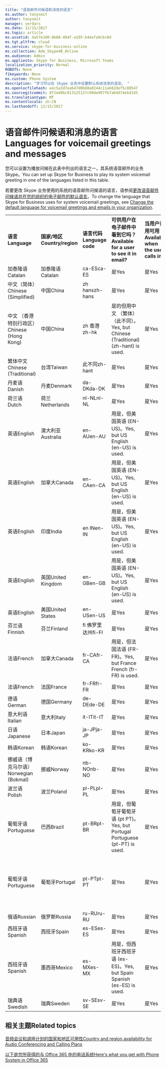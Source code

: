```yaml
---
title: "语音邮件问候语和消息的语言"
ms.author: tonysmit
author: tonysmit
manager: serdars
ms.date: 12/15/2017
ms.topic: article
ms.assetid: 4a57e3d0-8b08-494f-a195-b44afa9cbc0d
ms.tgt.pltfrm: cloud
ms.service: skype-for-business-online
ms.collection: Adm_Skype4B_Online
ms.audience: Admin
ms.appliesto: Skype for Business, Microsoft Teams
localization_priority: Normal
ROBOTS: None
f1keywords: None
ms.custom: Phone System
description: "学习可以在 Skype 业务中设置默认系统消息的语言。 "
ms.openlocfilehash: eec5a3d7ea647d0b88a0244c11a682def5c80547
ms.sourcegitcommit: 8f2e49bc813125137c90de997fb7a6dd74e6d1d5
ms.translationtype: MT
ms.contentlocale: zh-CN
ms.lasthandoff: 12/15/2017
---
```

# <a name="languages-for-voicemail-greetings-and-messages"></a><span data-ttu-id="efaa9-103">语音邮件问候语和消息的语言</span><span class="sxs-lookup"><span data-stu-id="efaa9-103">Languages for voicemail greetings and messages</span></span>

<span data-ttu-id="efaa9-104">您可以设置为播放问候在此表中列出的语言之一，其系统语音邮件的业务 Skype。</span><span class="sxs-lookup"><span data-stu-id="efaa9-104">You can set up Skype for Business to play its system voicemail greeting in one of the languages listed in this table.</span></span>
  
<span data-ttu-id="efaa9-105">若要更改 Skype 业务使用的系统的语音邮件问候语的语言，请参阅[更改语音邮件问候语并在您的组织的电子邮件的默认语言](change-the-default-language-for-greetings-and-emails.md)。</span><span class="sxs-lookup"><span data-stu-id="efaa9-105">To change the language that Skype for Business uses for system voicemail greetings, see [Change the default language for voicemail greetings and emails in your organization](change-the-default-language-for-greetings-and-emails.md).</span></span>
  
|||||||
|:-----|:-----|:-----|:-----|:-----|:-----|
|<span data-ttu-id="efaa9-106">**语言**</span><span class="sxs-lookup"><span data-stu-id="efaa9-106">**Language**</span></span> <br/> |<span data-ttu-id="efaa9-107">**国家/地区**</span><span class="sxs-lookup"><span data-stu-id="efaa9-107">**Country/region**</span></span> <br/> |<span data-ttu-id="efaa9-108">**语言代码**</span><span class="sxs-lookup"><span data-stu-id="efaa9-108">**Language code**</span></span> <br/> |<span data-ttu-id="efaa9-109">**可供用户在电子邮件中看到它吗？**</span><span class="sxs-lookup"><span data-stu-id="efaa9-109">**Available for a user to see it in email?**</span></span> <br/> |<span data-ttu-id="efaa9-110">**当用户调用可用？**</span><span class="sxs-lookup"><span data-stu-id="efaa9-110">**Available when the user calls in?**</span></span> <br/> |<span data-ttu-id="efaa9-111">**抄写可用？**</span><span class="sxs-lookup"><span data-stu-id="efaa9-111">**Transcription available?**</span></span> <br/> |
|<span data-ttu-id="efaa9-112">加泰隆语</span><span class="sxs-lookup"><span data-stu-id="efaa9-112">Catalan</span></span>  <br/> |<span data-ttu-id="efaa9-113">加泰隆语</span><span class="sxs-lookup"><span data-stu-id="efaa9-113">Catalan</span></span>  <br/> |<span data-ttu-id="efaa9-114">ca-ES</span><span class="sxs-lookup"><span data-stu-id="efaa9-114">ca-ES</span></span>  <br/> |<span data-ttu-id="efaa9-115">是</span><span class="sxs-lookup"><span data-stu-id="efaa9-115">Yes</span></span>  <br/> |<span data-ttu-id="efaa9-116">是</span><span class="sxs-lookup"><span data-stu-id="efaa9-116">Yes</span></span>  <br/> |<span data-ttu-id="efaa9-117">否</span><span class="sxs-lookup"><span data-stu-id="efaa9-117">No</span></span>  <br/> |
|<span data-ttu-id="efaa9-118">中文（简体）</span><span class="sxs-lookup"><span data-stu-id="efaa9-118">Chinese (Simplified)</span></span>  <br/> |<span data-ttu-id="efaa9-119">中国</span><span class="sxs-lookup"><span data-stu-id="efaa9-119">China</span></span>  <br/> |<span data-ttu-id="efaa9-120">zh hans</span><span class="sxs-lookup"><span data-stu-id="efaa9-120">zh-hans</span></span>  <br/> |<span data-ttu-id="efaa9-121">是</span><span class="sxs-lookup"><span data-stu-id="efaa9-121">Yes</span></span>  <br/> |<span data-ttu-id="efaa9-122">是</span><span class="sxs-lookup"><span data-stu-id="efaa9-122">Yes</span></span>  <br/> |<span data-ttu-id="efaa9-123">是</span><span class="sxs-lookup"><span data-stu-id="efaa9-123">Yes</span></span>  <br/> |
|<span data-ttu-id="efaa9-124">中文 （香港特别行政区）</span><span class="sxs-lookup"><span data-stu-id="efaa9-124">Chinese (Hong Kong)</span></span>  <br/> |<span data-ttu-id="efaa9-125">中国</span><span class="sxs-lookup"><span data-stu-id="efaa9-125">China</span></span>  <br/> |<span data-ttu-id="efaa9-126">zh 香港</span><span class="sxs-lookup"><span data-stu-id="efaa9-126">zh-hk</span></span>  <br/> |<span data-ttu-id="efaa9-127">是的但用中文 （繁体） （此不同）。</span><span class="sxs-lookup"><span data-stu-id="efaa9-127">Yes, but Chinese (Traditional) (zh-hant) is used.</span></span>  <br/> | <span data-ttu-id="efaa9-128">是</span><span class="sxs-lookup"><span data-stu-id="efaa9-128">Yes</span></span> <br/> |<span data-ttu-id="efaa9-129">是的但用中文 （繁体） （此不同）。</span><span class="sxs-lookup"><span data-stu-id="efaa9-129">Yes, but Chinese (Traditional) (zh-hant) is used.</span></span>  <br/> |
|<span data-ttu-id="efaa9-130">繁体中文</span><span class="sxs-lookup"><span data-stu-id="efaa9-130">Chinese (Traditional)</span></span>  <br/> |<span data-ttu-id="efaa9-131">台湾</span><span class="sxs-lookup"><span data-stu-id="efaa9-131">Taiwan</span></span>  <br/> |<span data-ttu-id="efaa9-132">此不同</span><span class="sxs-lookup"><span data-stu-id="efaa9-132">zh-hant</span></span>  <br/> |<span data-ttu-id="efaa9-133">是</span><span class="sxs-lookup"><span data-stu-id="efaa9-133">Yes</span></span>  <br/> |<span data-ttu-id="efaa9-134">是</span><span class="sxs-lookup"><span data-stu-id="efaa9-134">Yes</span></span>  <br/> |<span data-ttu-id="efaa9-135">否</span><span class="sxs-lookup"><span data-stu-id="efaa9-135">No</span></span>  <br/> |
|<span data-ttu-id="efaa9-136">丹麦语</span><span class="sxs-lookup"><span data-stu-id="efaa9-136">Danish</span></span>  <br/> |<span data-ttu-id="efaa9-137">丹麦</span><span class="sxs-lookup"><span data-stu-id="efaa9-137">Denmark</span></span>  <br/> |<span data-ttu-id="efaa9-138">da-DK</span><span class="sxs-lookup"><span data-stu-id="efaa9-138">da-DK</span></span>  <br/> |<span data-ttu-id="efaa9-139">是</span><span class="sxs-lookup"><span data-stu-id="efaa9-139">Yes</span></span>  <br/> |<span data-ttu-id="efaa9-140">是</span><span class="sxs-lookup"><span data-stu-id="efaa9-140">Yes</span></span>  <br/> |<span data-ttu-id="efaa9-141">否</span><span class="sxs-lookup"><span data-stu-id="efaa9-141">No</span></span>  <br/> |
|<span data-ttu-id="efaa9-142">荷兰语</span><span class="sxs-lookup"><span data-stu-id="efaa9-142">Dutch</span></span>  <br/> |<span data-ttu-id="efaa9-143">荷兰</span><span class="sxs-lookup"><span data-stu-id="efaa9-143">Netherlands</span></span>  <br/> |<span data-ttu-id="efaa9-144">nl-NL</span><span class="sxs-lookup"><span data-stu-id="efaa9-144">nl-NL</span></span>  <br/> |<span data-ttu-id="efaa9-145">是</span><span class="sxs-lookup"><span data-stu-id="efaa9-145">Yes</span></span>  <br/> |<span data-ttu-id="efaa9-146">是</span><span class="sxs-lookup"><span data-stu-id="efaa9-146">Yes</span></span>  <br/> |<span data-ttu-id="efaa9-147">否</span><span class="sxs-lookup"><span data-stu-id="efaa9-147">No</span></span>  <br/> |
|<span data-ttu-id="efaa9-148">英语</span><span class="sxs-lookup"><span data-stu-id="efaa9-148">English</span></span>  <br/> |<span data-ttu-id="efaa9-149">澳大利亚</span><span class="sxs-lookup"><span data-stu-id="efaa9-149">Australia</span></span>  <br/> |<span data-ttu-id="efaa9-150">en-AU</span><span class="sxs-lookup"><span data-stu-id="efaa9-150">en-AU</span></span>  <br/> |<span data-ttu-id="efaa9-151">用是，但美国英语 (EN-US)。</span><span class="sxs-lookup"><span data-stu-id="efaa9-151">Yes, but US English (en-US) is used.</span></span>  <br/> |<span data-ttu-id="efaa9-152">是</span><span class="sxs-lookup"><span data-stu-id="efaa9-152">Yes</span></span>  <br/> |<span data-ttu-id="efaa9-153">用是，但美国英语 (EN-US)。</span><span class="sxs-lookup"><span data-stu-id="efaa9-153">Yes, but US English (en-US) is used.</span></span>  <br/> |
|<span data-ttu-id="efaa9-154">英语</span><span class="sxs-lookup"><span data-stu-id="efaa9-154">English</span></span>  <br/> |<span data-ttu-id="efaa9-155">加拿大</span><span class="sxs-lookup"><span data-stu-id="efaa9-155">Canada</span></span>  <br/> |<span data-ttu-id="efaa9-156">en-CA</span><span class="sxs-lookup"><span data-stu-id="efaa9-156">en-CA</span></span>  <br/> |<span data-ttu-id="efaa9-157">用是，但美国英语 (EN-US)。</span><span class="sxs-lookup"><span data-stu-id="efaa9-157">Yes, but US English (en-US) is used.</span></span>  <br/> |<span data-ttu-id="efaa9-158">是</span><span class="sxs-lookup"><span data-stu-id="efaa9-158">Yes</span></span>  <br/> |<span data-ttu-id="efaa9-159">用是，但美国英语 (EN-US)。</span><span class="sxs-lookup"><span data-stu-id="efaa9-159">Yes, but US English (en-US) is used.</span></span>  <br/> |
|<span data-ttu-id="efaa9-160">英语</span><span class="sxs-lookup"><span data-stu-id="efaa9-160">English</span></span>  <br/> |<span data-ttu-id="efaa9-161">印度</span><span class="sxs-lookup"><span data-stu-id="efaa9-161">India</span></span>  <br/> |<span data-ttu-id="efaa9-162">en IN</span><span class="sxs-lookup"><span data-stu-id="efaa9-162">en-IN</span></span>  <br/> |<span data-ttu-id="efaa9-163">用是，但美国英语 (EN-US)。</span><span class="sxs-lookup"><span data-stu-id="efaa9-163">Yes, but US English (en-US) is used.</span></span>  <br/> |<span data-ttu-id="efaa9-164">是</span><span class="sxs-lookup"><span data-stu-id="efaa9-164">Yes</span></span>  <br/> |<span data-ttu-id="efaa9-165">用是，但美国英语 (EN-US)。</span><span class="sxs-lookup"><span data-stu-id="efaa9-165">Yes, but US English (en-US) is used.</span></span>  <br/> |
|<span data-ttu-id="efaa9-166">英语</span><span class="sxs-lookup"><span data-stu-id="efaa9-166">English</span></span>  <br/> |<span data-ttu-id="efaa9-167">英国</span><span class="sxs-lookup"><span data-stu-id="efaa9-167">United Kingdom</span></span>  <br/> |<span data-ttu-id="efaa9-168">en-GB</span><span class="sxs-lookup"><span data-stu-id="efaa9-168">en-GB</span></span>  <br/> |<span data-ttu-id="efaa9-169">用是，但美国英语 (EN-US)。</span><span class="sxs-lookup"><span data-stu-id="efaa9-169">Yes, but US English (en-US) is used.</span></span>  <br/> |<span data-ttu-id="efaa9-170">是</span><span class="sxs-lookup"><span data-stu-id="efaa9-170">Yes</span></span>  <br/> |<span data-ttu-id="efaa9-171">用是，但美国英语 (EN-US)。</span><span class="sxs-lookup"><span data-stu-id="efaa9-171">Yes, but US English (en-US) is used.</span></span>  <br/> |
|<span data-ttu-id="efaa9-172">英语</span><span class="sxs-lookup"><span data-stu-id="efaa9-172">English</span></span>  <br/> |<span data-ttu-id="efaa9-173">美国</span><span class="sxs-lookup"><span data-stu-id="efaa9-173">United States</span></span>  <br/> |<span data-ttu-id="efaa9-174">en-US</span><span class="sxs-lookup"><span data-stu-id="efaa9-174">en-US</span></span>  <br/> |<span data-ttu-id="efaa9-175">是</span><span class="sxs-lookup"><span data-stu-id="efaa9-175">Yes</span></span>  <br/> |<span data-ttu-id="efaa9-176">是</span><span class="sxs-lookup"><span data-stu-id="efaa9-176">Yes</span></span>  <br/> |<span data-ttu-id="efaa9-177">是</span><span class="sxs-lookup"><span data-stu-id="efaa9-177">Yes</span></span>  <br/> |
|<span data-ttu-id="efaa9-178">芬兰语</span><span class="sxs-lookup"><span data-stu-id="efaa9-178">Finnish</span></span>  <br/> |<span data-ttu-id="efaa9-179">芬兰</span><span class="sxs-lookup"><span data-stu-id="efaa9-179">Finland</span></span>  <br/> |<span data-ttu-id="efaa9-180">fi 佛罗里达州</span><span class="sxs-lookup"><span data-stu-id="efaa9-180">fi-Fl</span></span>  <br/> |<span data-ttu-id="efaa9-181">是</span><span class="sxs-lookup"><span data-stu-id="efaa9-181">Yes</span></span>  <br/> |<span data-ttu-id="efaa9-182">是</span><span class="sxs-lookup"><span data-stu-id="efaa9-182">Yes</span></span>  <br/> |<span data-ttu-id="efaa9-183">否</span><span class="sxs-lookup"><span data-stu-id="efaa9-183">No</span></span>  <br/> |
|<span data-ttu-id="efaa9-184">法语</span><span class="sxs-lookup"><span data-stu-id="efaa9-184">French</span></span>  <br/> |<span data-ttu-id="efaa9-185">加拿大</span><span class="sxs-lookup"><span data-stu-id="efaa9-185">Canada</span></span>  <br/> |<span data-ttu-id="efaa9-186">fr-CA</span><span class="sxs-lookup"><span data-stu-id="efaa9-186">fr-CA</span></span>  <br/> |<span data-ttu-id="efaa9-187">用是，但法国法语 (FR-FR)。</span><span class="sxs-lookup"><span data-stu-id="efaa9-187">Yes, but France French (fr-FR) is used.</span></span>  <br/> |<span data-ttu-id="efaa9-188">是</span><span class="sxs-lookup"><span data-stu-id="efaa9-188">Yes</span></span>  <br/> |<span data-ttu-id="efaa9-189">用是，但法国法语 (FR-FR)。</span><span class="sxs-lookup"><span data-stu-id="efaa9-189">Yes, but France French (fr-FR) is used.</span></span>  <br/> |
|<span data-ttu-id="efaa9-190">法语</span><span class="sxs-lookup"><span data-stu-id="efaa9-190">French</span></span>  <br/> |<span data-ttu-id="efaa9-191">法国</span><span class="sxs-lookup"><span data-stu-id="efaa9-191">France</span></span>  <br/> |<span data-ttu-id="efaa9-192">fr-FR</span><span class="sxs-lookup"><span data-stu-id="efaa9-192">fr-FR</span></span>  <br/> |<span data-ttu-id="efaa9-193">是</span><span class="sxs-lookup"><span data-stu-id="efaa9-193">Yes</span></span>  <br/> |<span data-ttu-id="efaa9-194">是</span><span class="sxs-lookup"><span data-stu-id="efaa9-194">Yes</span></span>  <br/> |<span data-ttu-id="efaa9-195">是</span><span class="sxs-lookup"><span data-stu-id="efaa9-195">Yes</span></span>  <br/> |
|<span data-ttu-id="efaa9-196">德语</span><span class="sxs-lookup"><span data-stu-id="efaa9-196">German</span></span>  <br/> |<span data-ttu-id="efaa9-197">德国</span><span class="sxs-lookup"><span data-stu-id="efaa9-197">Germany</span></span>  <br/> |<span data-ttu-id="efaa9-198">de-DE</span><span class="sxs-lookup"><span data-stu-id="efaa9-198">de-DE</span></span>  <br/> |<span data-ttu-id="efaa9-199">是</span><span class="sxs-lookup"><span data-stu-id="efaa9-199">Yes</span></span>  <br/> |<span data-ttu-id="efaa9-200">是</span><span class="sxs-lookup"><span data-stu-id="efaa9-200">Yes</span></span>  <br/> |<span data-ttu-id="efaa9-201">是</span><span class="sxs-lookup"><span data-stu-id="efaa9-201">Yes</span></span>  <br/> |
|<span data-ttu-id="efaa9-202">意大利语</span><span class="sxs-lookup"><span data-stu-id="efaa9-202">Italian</span></span>  <br/> |<span data-ttu-id="efaa9-203">意大利</span><span class="sxs-lookup"><span data-stu-id="efaa9-203">Italy</span></span>  <br/> |<span data-ttu-id="efaa9-204">it-IT</span><span class="sxs-lookup"><span data-stu-id="efaa9-204">it-IT</span></span>  <br/> |<span data-ttu-id="efaa9-205">是</span><span class="sxs-lookup"><span data-stu-id="efaa9-205">Yes</span></span>  <br/> |<span data-ttu-id="efaa9-206">是</span><span class="sxs-lookup"><span data-stu-id="efaa9-206">Yes</span></span>  <br/> |<span data-ttu-id="efaa9-207">是</span><span class="sxs-lookup"><span data-stu-id="efaa9-207">Yes</span></span>  <br/> |
|<span data-ttu-id="efaa9-208">日语</span><span class="sxs-lookup"><span data-stu-id="efaa9-208">Japanese</span></span>  <br/> |<span data-ttu-id="efaa9-209">日本</span><span class="sxs-lookup"><span data-stu-id="efaa9-209">Japan</span></span>  <br/> |<span data-ttu-id="efaa9-210">ja-JP</span><span class="sxs-lookup"><span data-stu-id="efaa9-210">ja-JP</span></span>  <br/> |<span data-ttu-id="efaa9-211">是</span><span class="sxs-lookup"><span data-stu-id="efaa9-211">Yes</span></span>  <br/> |<span data-ttu-id="efaa9-212">是</span><span class="sxs-lookup"><span data-stu-id="efaa9-212">Yes</span></span>  <br/> |<span data-ttu-id="efaa9-213">否</span><span class="sxs-lookup"><span data-stu-id="efaa9-213">No</span></span>  <br/> |
|<span data-ttu-id="efaa9-214">韩语</span><span class="sxs-lookup"><span data-stu-id="efaa9-214">Korean</span></span>  <br/> |<span data-ttu-id="efaa9-215">韩语</span><span class="sxs-lookup"><span data-stu-id="efaa9-215">Korean</span></span>  <br/> |<span data-ttu-id="efaa9-216">ko-KR</span><span class="sxs-lookup"><span data-stu-id="efaa9-216">ko-KR</span></span>  <br/> |<span data-ttu-id="efaa9-217">是</span><span class="sxs-lookup"><span data-stu-id="efaa9-217">Yes</span></span>  <br/> |<span data-ttu-id="efaa9-218">是</span><span class="sxs-lookup"><span data-stu-id="efaa9-218">Yes</span></span>  <br/> |<span data-ttu-id="efaa9-219">否</span><span class="sxs-lookup"><span data-stu-id="efaa9-219">No</span></span>  <br/> |
|<span data-ttu-id="efaa9-220">挪威语（博克马尔语）</span><span class="sxs-lookup"><span data-stu-id="efaa9-220">Norwegian (Bokmal)</span></span>  <br/> |<span data-ttu-id="efaa9-221">挪威</span><span class="sxs-lookup"><span data-stu-id="efaa9-221">Norway</span></span>  <br/> |<span data-ttu-id="efaa9-222">nb-NO</span><span class="sxs-lookup"><span data-stu-id="efaa9-222">nb-NO</span></span>  <br/> |<span data-ttu-id="efaa9-223">是</span><span class="sxs-lookup"><span data-stu-id="efaa9-223">Yes</span></span>  <br/> |<span data-ttu-id="efaa9-224">是</span><span class="sxs-lookup"><span data-stu-id="efaa9-224">Yes</span></span>  <br/> |<span data-ttu-id="efaa9-225">否</span><span class="sxs-lookup"><span data-stu-id="efaa9-225">No</span></span>  <br/> |
|<span data-ttu-id="efaa9-226">波兰语</span><span class="sxs-lookup"><span data-stu-id="efaa9-226">Polish</span></span>  <br/> |<span data-ttu-id="efaa9-227">波兰</span><span class="sxs-lookup"><span data-stu-id="efaa9-227">Poland</span></span>  <br/> |<span data-ttu-id="efaa9-228">pl-PL</span><span class="sxs-lookup"><span data-stu-id="efaa9-228">pl-PL</span></span>  <br/> |<span data-ttu-id="efaa9-229">是</span><span class="sxs-lookup"><span data-stu-id="efaa9-229">Yes</span></span>  <br/> | <span data-ttu-id="efaa9-230">是</span><span class="sxs-lookup"><span data-stu-id="efaa9-230">Yes</span></span> <br/> |<span data-ttu-id="efaa9-231">否</span><span class="sxs-lookup"><span data-stu-id="efaa9-231">No</span></span>  <br/> |
|<span data-ttu-id="efaa9-232">葡萄牙语</span><span class="sxs-lookup"><span data-stu-id="efaa9-232">Portuguese</span></span>  <br/> |<span data-ttu-id="efaa9-233">巴西</span><span class="sxs-lookup"><span data-stu-id="efaa9-233">Brazil</span></span>  <br/> |<span data-ttu-id="efaa9-234">pt-BR</span><span class="sxs-lookup"><span data-stu-id="efaa9-234">pt-BR</span></span>  <br/> |<span data-ttu-id="efaa9-235">用是，但葡萄牙葡萄牙语 (pt PT)。</span><span class="sxs-lookup"><span data-stu-id="efaa9-235">Yes, but Portugal Portuguese (pt-PT) is used.</span></span>  <br/> |<span data-ttu-id="efaa9-236">是</span><span class="sxs-lookup"><span data-stu-id="efaa9-236">Yes</span></span>  <br/> |<span data-ttu-id="efaa9-237">是</span><span class="sxs-lookup"><span data-stu-id="efaa9-237">Yes</span></span>  <br/> |
|<span data-ttu-id="efaa9-238">葡萄牙语</span><span class="sxs-lookup"><span data-stu-id="efaa9-238">Portuguese</span></span>  <br/> |<span data-ttu-id="efaa9-239">葡萄牙</span><span class="sxs-lookup"><span data-stu-id="efaa9-239">Portugal</span></span>  <br/> |<span data-ttu-id="efaa9-240">pt-PT</span><span class="sxs-lookup"><span data-stu-id="efaa9-240">pt-PT</span></span>  <br/> |<span data-ttu-id="efaa9-241">是</span><span class="sxs-lookup"><span data-stu-id="efaa9-241">Yes</span></span>  <br/> |<span data-ttu-id="efaa9-242">是</span><span class="sxs-lookup"><span data-stu-id="efaa9-242">Yes</span></span>  <br/> |<span data-ttu-id="efaa9-243">是的但巴西葡萄牙语 (pt BR) 使用。</span><span class="sxs-lookup"><span data-stu-id="efaa9-243">Yes, but Brazil Portuguese (pt-BR) is used.</span></span>  <br/> |
|<span data-ttu-id="efaa9-244">俄语</span><span class="sxs-lookup"><span data-stu-id="efaa9-244">Russian</span></span>  <br/> |<span data-ttu-id="efaa9-245">俄罗斯</span><span class="sxs-lookup"><span data-stu-id="efaa9-245">Russia</span></span>  <br/> |<span data-ttu-id="efaa9-246">ru-RU</span><span class="sxs-lookup"><span data-stu-id="efaa9-246">ru-RU</span></span>  <br/> |<span data-ttu-id="efaa9-247">是</span><span class="sxs-lookup"><span data-stu-id="efaa9-247">Yes</span></span>  <br/> |<span data-ttu-id="efaa9-248">是</span><span class="sxs-lookup"><span data-stu-id="efaa9-248">Yes</span></span>  <br/> |<span data-ttu-id="efaa9-249">否</span><span class="sxs-lookup"><span data-stu-id="efaa9-249">No</span></span>  <br/> |
|<span data-ttu-id="efaa9-250">西班牙语</span><span class="sxs-lookup"><span data-stu-id="efaa9-250">Spanish</span></span>  <br/> |<span data-ttu-id="efaa9-251">西班牙</span><span class="sxs-lookup"><span data-stu-id="efaa9-251">Spain</span></span>  <br/> |<span data-ttu-id="efaa9-252">es-ES</span><span class="sxs-lookup"><span data-stu-id="efaa9-252">es-ES</span></span>  <br/> |<span data-ttu-id="efaa9-253">是</span><span class="sxs-lookup"><span data-stu-id="efaa9-253">Yes</span></span>  <br/> |<span data-ttu-id="efaa9-254">是</span><span class="sxs-lookup"><span data-stu-id="efaa9-254">Yes</span></span>  <br/> |<span data-ttu-id="efaa9-255">是</span><span class="sxs-lookup"><span data-stu-id="efaa9-255">Yes</span></span>  <br/> |
|<span data-ttu-id="efaa9-256">西班牙语</span><span class="sxs-lookup"><span data-stu-id="efaa9-256">Spanish</span></span>  <br/> |<span data-ttu-id="efaa9-257">墨西哥</span><span class="sxs-lookup"><span data-stu-id="efaa9-257">Mexico</span></span>  <br/> |<span data-ttu-id="efaa9-258">es-MX</span><span class="sxs-lookup"><span data-stu-id="efaa9-258">es-MX</span></span>  <br/> |<span data-ttu-id="efaa9-259">用是，但西班牙西班牙语 (es-ES)。</span><span class="sxs-lookup"><span data-stu-id="efaa9-259">Yes, but Spain Spanish (es-ES) is used.</span></span>  <br/> |<span data-ttu-id="efaa9-260">是</span><span class="sxs-lookup"><span data-stu-id="efaa9-260">Yes</span></span>  <br/> |<span data-ttu-id="efaa9-261">用是，但西班牙西班牙语 (es-ES)。</span><span class="sxs-lookup"><span data-stu-id="efaa9-261">Yes, but Spain Spanish (es-ES) is used.</span></span>  <br/> |
|<span data-ttu-id="efaa9-262">瑞典语</span><span class="sxs-lookup"><span data-stu-id="efaa9-262">Swedish</span></span>  <br/> |<span data-ttu-id="efaa9-263">瑞典</span><span class="sxs-lookup"><span data-stu-id="efaa9-263">Sweden</span></span>  <br/> |<span data-ttu-id="efaa9-264">sv-SE</span><span class="sxs-lookup"><span data-stu-id="efaa9-264">sv-SE</span></span>  <br/> |<span data-ttu-id="efaa9-265">是</span><span class="sxs-lookup"><span data-stu-id="efaa9-265">Yes</span></span>  <br/> |<span data-ttu-id="efaa9-266">是</span><span class="sxs-lookup"><span data-stu-id="efaa9-266">Yes</span></span>  <br/> |<span data-ttu-id="efaa9-267">否</span><span class="sxs-lookup"><span data-stu-id="efaa9-267">No</span></span>  <br/> |
   
## <a name="related-topics"></a><span data-ttu-id="efaa9-268">相关主题</span><span class="sxs-lookup"><span data-stu-id="efaa9-268">Related topics</span></span>
[<span data-ttu-id="efaa9-269">音频会议和调用计划的国家和地区可用性</span><span class="sxs-lookup"><span data-stu-id="efaa9-269">Country and region availability for Audio Conferencing and Calling Plans</span></span>](../../country-and-region-availability-for-audio-conferencing-and-calling-plans/country-and-region-availability-for-audio-conferencing-and-calling-plans.md)

[<span data-ttu-id="efaa9-270">以下是您所获得的与 Office 365 中的电话系统</span><span class="sxs-lookup"><span data-stu-id="efaa9-270">Here's what you get with Phone System in Office 365</span></span>](../../what-is-phone-system-in-office-365/here-s-what-you-get-with-phone-system.md)
  